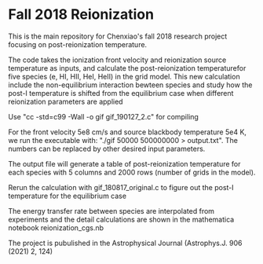 # Fall 2018 Reionization

This is the main repository for Chenxiao's fall 2018 research project focusing on post-reionization temperature.

The code takes the ionization front velocity and reionization source temperature as inputs, and calculate the post-reionization temperaturefor five species (e, HI, HII, HeI, HeII) in the grid model. This new calculation include the non-equilibrium interaction bewteen species and study how the post-I temperature is shifted from the equilibrium case when different reionization parameters are applied

Use "cc -std=c99 -Wall -o gif gif_190127_2.c" for compiling

For the front velocity 5e8 cm/s and source blackbody temperature 5e4 K, we run the executable with: "./gif 50000 500000000 > output.txt". The numbers can be replaced by other desired input parameters. 

The output file will generate a table of post-reionization temperature for each species with 5 columns and 2000 rows (number of grids in the model).

Rerun the calculation with gif_180817_original.c to figure out the post-I temperature for the equilibrium case

The energy transfer rate between species are interpolated from experiments and the detail calculations are shown in the mathematica notebook reionization_cgs.nb

The project is pubulished in the Astrophysical Journal (Astrophys.J. 906 (2021) 2, 124)
